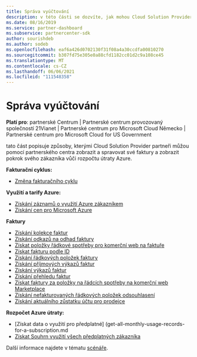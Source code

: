 ```yaml
---
title: Správa vyúčtování
description: v této části se dozvíte, jak mohou Cloud Solution Provider partneři používat partnerské centrum k programovému zobrazení a správě faktur a k zobrazení pokroku zákazníka na základě rozpočtu útraty Azure.
ms.date: 08/16/2019
ms.service: partner-dashboard
ms.subservice: partnercenter-sdk
author: sourishdeb
ms.author: sodeb
ms.openlocfilehash: eaf6a426d0702130f31f08a4a30ccdfa00810270
ms.sourcegitcommit: b307fd75e305e0a88cfd1182cc01d2c9a108ce45
ms.translationtype: MT
ms.contentlocale: cs-CZ
ms.lasthandoff: 06/06/2021
ms.locfileid: "111548358"
---
```

# <a name="manage-billing"></a>Správa vyúčtování

**Platí pro**: partnerské Centrum | Partnerské centrum provozovaný společností 21Vianet | Partnerské centrum pro Microsoft Cloud Německo | Partnerské centrum pro Microsoft Cloud for US Government

tato část popisuje způsoby, kterými Cloud Solution Provider partneři můžou pomocí partnerského centra zobrazit a spravovat své faktury a zobrazit pokrok svého zákazníka vůči rozpočtu útraty Azure.

**Fakturační cyklus:**
- [Změna fakturačního cyklu](change-the-billing-cycle.md)

**Využití a tarify Azure:**
- [Získání záznamů o využití Azure zákazníkem](get-a-customer-s-utilization-record-for-azure.md)
- [Získání cen pro Microsoft Azure](get-prices-for-microsoft-azure.md)

**Faktury**
- [Získání kolekce faktur](get-a-collection-of-invoices.md)
- [Získání odkazů na odhad faktury](get-invoice-estimate-links.md)
- [Získat položky řádkové spotřeby pro komerční web na faktuře](get-invoice-billed-consumption-lineitems.md)
- [Získat fakturu podle ID](get-invoice-by-id.md)
- [Získání řádkových položek faktury](get-invoiceline-items.md)
- [Získání příjmových výkazů faktur](get-invoice-receipt-statement.md)
- [Získání výkazů faktur](get-invoice-statement.md)
- [Získání přehledu faktur](get-invoice-summaries.md)
- [Získat faktury za položky na řádcích spotřeby na komerční web Marketplace](get-invoice-unbilled-consumption-lineitems.md)
- [Získání nefakturovaných řádkových položek odsouhlasení](get-invoice-unbilled-recon-lineitems.md)
- [Získání aktuálního zůstatku účtu pro prodejce](get-the-reseller-s-current-account-balance.md)

**Rozpočet Azure útraty:**
- [Získat data o využití pro předplatné] (get-all-monthly-usage-records-for-a-subscription.md
- [Získat Souhrn využití všech předplatných zákazníka](get-a-customer-usage-summary.md)

Další informace najdete v tématu [scénáře](scenarios.md).
